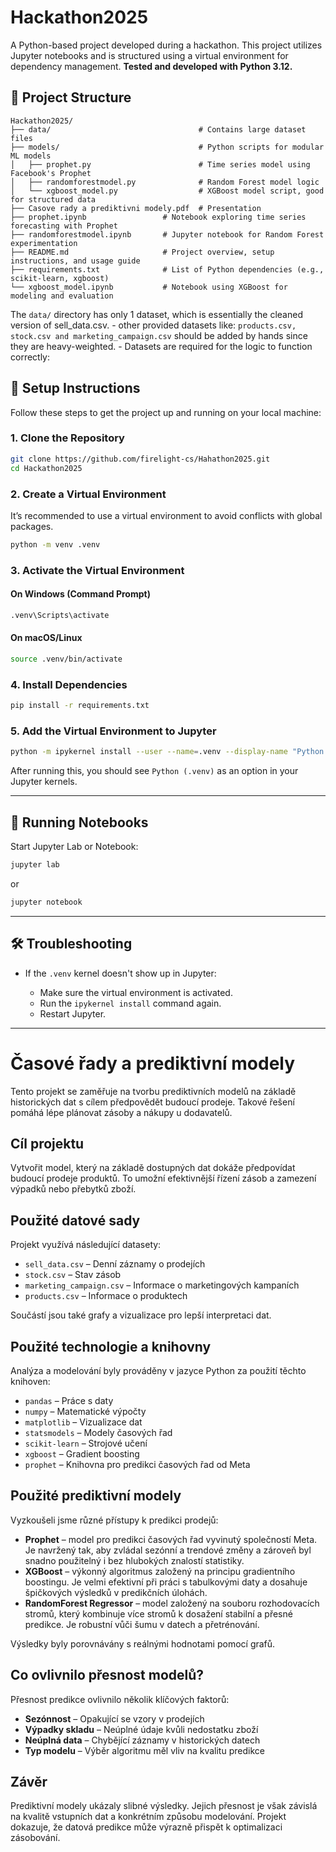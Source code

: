 # Hackathon2025

A Python-based project developed during a hackathon. This project utilizes Jupyter notebooks and is structured using a virtual environment for dependency management.
**Tested and developed with Python 3.12.**

## 📁 Project Structure

```
Hackathon2025/
├── data/                                 # Contains large dataset files 
├── models/                               # Python scripts for modular ML models           
│   ├── prophet.py                        # Time series model using Facebook's Prophet
│   ├── randomforestmodel.py              # Random Forest model logic
│   └── xgboost_model.py                  # XGBoost model script, good for structured data          
├── Casove rady a prediktivni modely.pdf  # Presentation
├── prophet.ipynb                 # Notebook exploring time series forecasting with Prophet
├── randomforestmodel.ipynb       # Jupyter notebook for Random Forest experimentation
├── README.md                     # Project overview, setup instructions, and usage guide
├── requirements.txt              # List of Python dependencies (e.g., scikit-learn, xgboost)
└── xgboost_model.ipynb           # Notebook using XGBoost for modeling and evaluation
```

The `data/` directory has only 1 dataset, which is essentially the cleaned version of sell_data.csv.
    - other provided datasets like: `products.csv, stock.csv and marketing_campaign.csv` should be added by hands since they are heavy-weighted.
    - Datasets are required for the logic to function correctly:

## 🚀 Setup Instructions

Follow these steps to get the project up and running on your local machine:

### 1. Clone the Repository

```bash
git clone https://github.com/firelight-cs/Hahathon2025.git
cd Hackathon2025
```

### 2. Create a Virtual Environment

It’s recommended to use a virtual environment to avoid conflicts with global packages.

```bash
python -m venv .venv
```

### 3. Activate the Virtual Environment

#### On Windows (Command Prompt)

```cmd
.venv\Scripts\activate
```

#### On macOS/Linux

```bash
source .venv/bin/activate
```

### 4. Install Dependencies

```bash
pip install -r requirements.txt
```

### 5. Add the Virtual Environment to Jupyter

```bash
python -m ipykernel install --user --name=.venv --display-name "Python (.venv)"
```

After running this, you should see `Python (.venv)` as an option in your Jupyter kernels.

---

## 🧪 Running Notebooks

Start Jupyter Lab or Notebook:

```bash
jupyter lab
```

or

```bash
jupyter notebook
```

---

## 🛠️ Troubleshooting

* If the `.venv` kernel doesn't show up in Jupyter:

  * Make sure the virtual environment is activated.
  * Run the `ipykernel install` command again.
  * Restart Jupyter.

---


# Časové řady a prediktivní modely

Tento projekt se zaměřuje na tvorbu prediktivních modelů na základě historických dat s cílem předpovědět budoucí prodeje. Takové řešení pomáhá lépe plánovat zásoby a nákupy u dodavatelů.

## Cíl projektu

Vytvořit model, který na základě dostupných dat dokáže předpovídat budoucí prodeje produktů. To umožní efektivnější řízení zásob a zamezení výpadků nebo přebytků zboží.

## Použité datové sady

Projekt využívá následující datasety:

- `sell_data.csv` – Denní záznamy o prodejích
- `stock.csv` – Stav zásob
- `marketing_campaign.csv` – Informace o marketingových kampaních
- `products.csv` – Informace o produktech

Součástí jsou také grafy a vizualizace pro lepší interpretaci dat.

## Použité technologie a knihovny

Analýza a modelování byly prováděny v jazyce Python za použití těchto knihoven:

- `pandas` – Práce s daty
- `numpy` – Matematické výpočty
- `matplotlib` – Vizualizace dat
- `statsmodels` – Modely časových řad
- `scikit-learn` – Strojové učení
- `xgboost` – Gradient boosting
- `prophet` – Knihovna pro predikci časových řad od Meta

## Použité prediktivní modely

Vyzkoušeli jsme různé přístupy k predikci prodejů:

- **Prophet** – model pro predikci časových řad vyvinutý společností Meta. Je navržený tak, aby zvládal sezónní a trendové změny a zároveň byl snadno použitelný i bez hlubokých znalostí statistiky.
- **XGBoost** – výkonný algoritmus založený na principu gradientního boostingu. Je velmi efektivní při práci s tabulkovými daty a dosahuje špičkových výsledků v predikčních úlohách.
- **RandomForest Regressor** – model založený na souboru rozhodovacích stromů, který kombinuje více stromů k dosažení stabilní a přesné predikce. Je robustní vůči šumu v datech a přetrénování.

Výsledky byly porovnávány s reálnými hodnotami pomocí grafů.

## Co ovlivnilo přesnost modelů?

Přesnost predikce ovlivnilo několik klíčových faktorů:

- **Sezónnost** – Opakující se vzory v prodejích
- **Výpadky skladu** – Neúplné údaje kvůli nedostatku zboží
- **Neúplná data** – Chybějící záznamy v historických datech
- **Typ modelu** – Výběr algoritmu měl vliv na kvalitu predikce

## Závěr

Prediktivní modely ukázaly slibné výsledky. Jejich přesnost je však závislá na kvalitě vstupních dat a konkrétním způsobu modelování. Projekt dokazuje, že datová predikce může výrazně přispět k optimalizaci zásobování.
